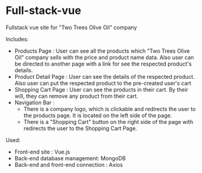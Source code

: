 # Full-stack-vue

Fullstack vue site for "Two Trees Olive Oil" company

Includes:

- Products Page : User can see all the products which "Two Trees Olive Oil" company sells with the price and product name data. Also user can be directed to another page with a link for see the respected product's details.
- Product Detail Page : User can see the details of the respected product. Also user can put the respected product to the pre-created user's cart
- Shopping Cart Page : User can see the products in their cart. By their will, they can remove any product from their cart.
- Navigation Bar :
  - There is a company logo, which is clickable and redirects the user to the products page. It is located on the left side of the page.
  - There is a "Shopping Cart" button on the right side of the page with redirects the user to the Shopping Cart Page.

Used:

- Front-end site : Vue.js
- Back-end database management: MongoDB
- Back-end and front-end connection : Axios
